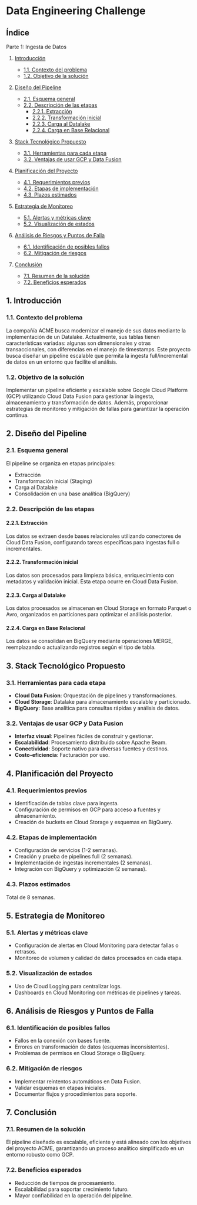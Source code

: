 # Data Engineering Challenge

## Índice
Parte 1: Ingesta de Datos
1. [Introducción](#1-introducción)
   - [1.1. Contexto del problema](#11-contexto-del-problema)
   - [1.2. Objetivo de la solución](#12-objetivo-de-la-solución)

2. [Diseño del Pipeline](#2-diseño-del-pipeline)
   - [2.1. Esquema general](#21-esquema-general)
   - [2.2. Descripción de las etapas](#22-descripción-de-las-etapas)
     - [2.2.1. Extracción](#221-extracción)
     - [2.2.2. Transformación inicial](#222-transformación-inicial)
     - [2.2.3. Carga al Datalake](#223-carga-al-datalake)
     - [2.2.4. Carga en Base Relacional](#224-carga-en-base-relacional)

3. [Stack Tecnológico Propuesto](#3-stack-tecnológico-propuesto)
   - [3.1. Herramientas para cada etapa](#31-herramientas-para-cada-etapa)
   - [3.2. Ventajas de usar GCP y Data Fusion](#32-ventajas-de-usar-gcp-y-data-fusion)

4. [Planificación del Proyecto](#4-planificación-del-proyecto)
   - [4.1. Requerimientos previos](#41-requerimientos-previos)
   - [4.2. Etapas de implementación](#42-etapas-de-implementación)
   - [4.3. Plazos estimados](#43-plazos-estimados)

5. [Estrategia de Monitoreo](#5-estrategia-de-monitoreo)
   - [5.1. Alertas y métricas clave](#51-alertas-y-métricas-clave)
   - [5.2. Visualización de estados](#52-visualización-de-estados)

6. [Análisis de Riesgos y Puntos de Falla](#6-análisis-de-riesgos-y-puntos-de-falla)
   - [6.1. Identificación de posibles fallos](#61-identificación-de-posibles-fallos)
   - [6.2. Mitigación de riesgos](#62-mitigación-de-riesgos)

7. [Conclusión](#7-conclusión)
   - [7.1. Resumen de la solución](#71-resumen-de-la-solución)
   - [7.2. Beneficios esperados](#72-beneficios-esperados)

## 1. Introducción

### 1.1. Contexto del problema
La compañía ACME busca modernizar el manejo de sus datos mediante la implementación de un Datalake. Actualmente, sus tablas tienen características variadas: algunas son dimensionales y otras transaccionales, con diferencias en el manejo de timestamps. Este proyecto busca diseñar un pipeline escalable que permita la ingesta full/incremental de datos en un entorno que facilite el análisis.

### 1.2. Objetivo de la solución
Implementar un pipeline eficiente y escalable sobre Google Cloud Platform (GCP) utilizando Cloud Data Fusion para gestionar la ingesta, almacenamiento y transformación de datos. Además, proporcionar estrategias de monitoreo y mitigación de fallas para garantizar la operación continua.

## 2. Diseño del Pipeline

### 2.1. Esquema general
El pipeline se organiza en etapas principales:
- Extracción
- Transformación inicial (Staging)
- Carga al Datalake
- Consolidación en una base analítica (BigQuery)

### 2.2. Descripción de las etapas

#### 2.2.1. Extracción
Los datos se extraen desde bases relacionales utilizando conectores de Cloud Data Fusion, configurando tareas específicas para ingestas full o incrementales.

#### 2.2.2. Transformación inicial
Los datos son procesados para limpieza básica, enriquecimiento con metadatos y validación inicial. Esta etapa ocurre en Cloud Data Fusion.

#### 2.2.3. Carga al Datalake
Los datos procesados se almacenan en Cloud Storage en formato Parquet o Avro, organizados en particiones para optimizar el análisis posterior.

#### 2.2.4. Carga en Base Relacional
Los datos se consolidan en BigQuery mediante operaciones MERGE, reemplazando o actualizando registros según el tipo de tabla.

## 3. Stack Tecnológico Propuesto

### 3.1. Herramientas para cada etapa
- **Cloud Data Fusion**: Orquestación de pipelines y transformaciones.
- **Cloud Storage**: Datalake para almacenamiento escalable y particionado.
- **BigQuery**: Base analítica para consultas rápidas y análisis de datos.

### 3.2. Ventajas de usar GCP y Data Fusion
- **Interfaz visual**: Pipelines fáciles de construir y gestionar.
- **Escalabilidad**: Procesamiento distribuido sobre Apache Beam.
- **Conectividad**: Soporte nativo para diversas fuentes y destinos.
- **Costo-eficiencia**: Facturación por uso.

## 4. Planificación del Proyecto

### 4.1. Requerimientos previos
- Identificación de tablas clave para ingesta.
- Configuración de permisos en GCP para acceso a fuentes y almacenamiento.
- Creación de buckets en Cloud Storage y esquemas en BigQuery.

### 4.2. Etapas de implementación
- Configuración de servicios (1-2 semanas).
- Creación y prueba de pipelines full (2 semanas).
- Implementación de ingestas incrementales (2 semanas).
- Integración con BigQuery y optimización (2 semanas).

### 4.3. Plazos estimados
Total de 8 semanas.

## 5. Estrategia de Monitoreo

### 5.1. Alertas y métricas clave
- Configuración de alertas en Cloud Monitoring para detectar fallas o retrasos.
- Monitoreo de volumen y calidad de datos procesados en cada etapa.

### 5.2. Visualización de estados
- Uso de Cloud Logging para centralizar logs.
- Dashboards en Cloud Monitoring con métricas de pipelines y tareas.

## 6. Análisis de Riesgos y Puntos de Falla

### 6.1. Identificación de posibles fallos
- Fallos en la conexión con bases fuente.
- Errores en transformación de datos (esquemas inconsistentes).
- Problemas de permisos en Cloud Storage o BigQuery.

### 6.2. Mitigación de riesgos
- Implementar reintentos automáticos en Data Fusion.
- Validar esquemas en etapas iniciales.
- Documentar flujos y procedimientos para soporte.

## 7. Conclusión

### 7.1. Resumen de la solución
El pipeline diseñado es escalable, eficiente y está alineado con los objetivos del proyecto ACME, garantizando un proceso analítico simplificado en un entorno robusto como GCP.

### 7.2. Beneficios esperados
- Reducción de tiempos de procesamiento.
- Escalabilidad para soportar crecimiento futuro.
- Mayor confiabilidad en la operación del pipeline.


